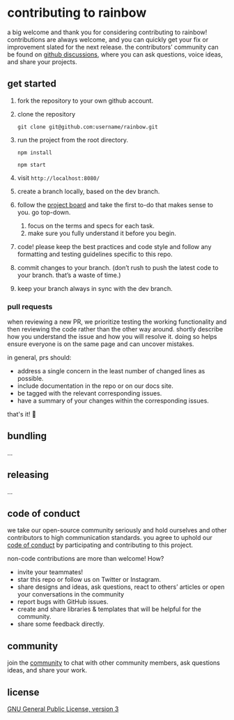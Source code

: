 # contributing to rainbow

a big welcome and thank you for considering contributing to rainbow!
contributions are always welcome, and you can quickly get your fix or improvement slated for the next release.
the contributors’ community can be found on [github discussions](), where you can ask questions, voice ideas, and share your projects.


## get started

1. fork the repository to your own github account.
2. clone the repository
    
    ```
    git clone git@github.com:username/rainbow.git
    ```
    
3. run the project from the root directory.
    
    ```
    npm install
    ```
    
    ```
    npm start
    ```
    
4. visit `http://localhost:8080/`
5. create a branch locally, based on the dev branch.
7. follow the [project board](https://github.com/orgs/rnbwdev/projects/4/views/1) and take the first to-do that makes sense to you. go top-down.
    1. focus on the terms and specs for each task.
    2. make sure you fully understand it before you begin.
8. code! please keep the best practices and code style and follow any formatting and testing guidelines specific to this repo.
9. commit changes to your branch. (don’t rush to push the latest code to your branch. that’s a waste of time.)
10. keep your branch always in sync with the dev branch.

### pull requests
when reviewing a new PR, we prioritize testing the working functionality and then reviewing the code rather than the other way around.
shortly describe how you understand the issue and how you will resolve it. doing so helps ensure everyone is on the same page and can uncover mistakes.

in general, prs should:

- address a single concern in the least number of changed lines as possible.
- include documentation in the repo or on our docs site.
- be tagged with the relevant corresponding issues.
- have a summary of your changes within the corresponding issues.

that's it! 🎉

## bundling

…

## releasing

…

## code of conduct

we take our open-source community seriously and hold ourselves and other contributors to high communication standards. you agree to uphold our [code of conduct](https://github.com/relateapp/rene.css/blob/main/code_of_conduct.md) by participating and contributing to this project.


non-code contributions are more than welcome! How?

- invite your teammates!
- star this repo or follow us on Twitter or Instagram.
- share designs and ideas, ask questions, react to others’ articles or open your conversations in the community
- report bugs with GitHub issues.
- create and share libraries & templates that will be helpful for the community.
- share some feedback directly.

## community

join the [community](https://github.com/orgs/rnbwdev/discussions) to chat with other community members, ask questions ideas, and share your work.

## license
[GNU General Public License, version 3](https://www.gnu.org/licenses/gpl-3.0.en.html)